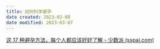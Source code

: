 ```yaml
---
title: 如何科学避孕
date created: 2023-02-08
date modified: 2023-03-07
---
```


[这 17 种避孕方法，每个人都应该好好了解 - 少数派 (sspai.com)](https://sspai.com/post/71934)
